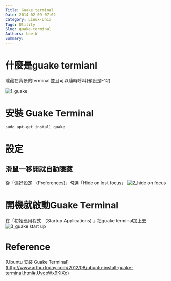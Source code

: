 ```yaml
---
Title: Guake terminal
Date: 2014-02-09 07:02
Category: Linux-Unix
Tags: Utility
Slug: guake-terminal
Authors: Lee-W
Summary: 
---
```


# 什麼是guake termianl
隱藏在背景的terminal
並且可以隨時呼叫(預設是F12)

<!--more-->

![1_guake](http://i.imgur.com/0L95Qtg.png)

# 安裝 Guake Terminal
```shell
sudo apt-get install guake
```

# 設定
## 滑鼠一移開就自動隱藏
從「偏好設定 （Preferences)」勾選「Hide on lost focus」
![2_hide on focus](http://i.imgur.com/Ibp8MX0.png)

# 開機就啟動Guake Terminal
在「初始應用程式 （Startup Applications) 」把guake terminal加上去
![3_guake start up](http://i.imgur.com/sYQ6Klw.png)

# Reference
[Ubuntu 安裝 Guake Terminal] (http://www.arthurtoday.com/2012/08/ubuntu-install-guake-terminal.html#.UvcpWx9KiXo)